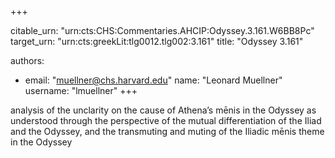 +++


citable_urn: "urn:cts:CHS:Commentaries.AHCIP:Odyssey.3.161.W6BB8Pc"
target_urn: "urn:cts:greekLit:tlg0012.tlg002:3.161"
title: "Odyssey 3.161"

authors:
- email: "muellner@chs.harvard.edu"
  name: "Leonard Muellner"
  username: "lmuellner"
+++

<p>analysis of the unclarity on the cause of Athena’s mēnis in the Odyssey as understood through the perspective of the mutual differentiation of the Iliad and the Odyssey, and the transmuting and muting of the Iliadic mēnis theme in the Odyssey</p>
